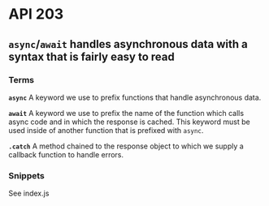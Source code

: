 # API 203
## `async`/`await` handles asynchronous data with a syntax that is fairly easy to read

### Terms
**`async`**
A keyword we use to prefix functions that handle asynchronous data.

**`await`**
A keyword we use to prefix the name of the function which calls async code and in which the response is cached. This keyword must be used inside of another function that is prefixed with `async`.

**`.catch`**
A method chained to the response object to which we supply a callback function to handle errors. 

### Snippets
See index.js
